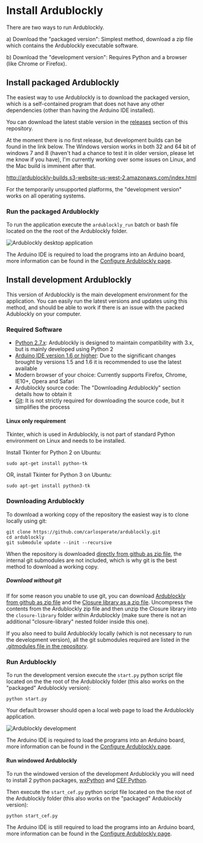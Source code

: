 # Install Ardublockly

There are two ways to run Ardublockly.

a) Download the "packaged version": Simplest method, download a zip file which contains the Ardublockly executable software.

b) Download the "development version": Requires Python and a browser (like Chrome or Firefox).


## Install packaged Ardublockly
The easiest way to use Ardublockly is to download the packaged version, which is a self-contained program that does not have any other dependencies (other than having the Arduino IDE installed).

You can download the latest stable version in the [releases](https://github.com/carlosperate/ardublockly/releases) section of this repository.

At the moment there is no first release, but development builds can be found in the link below. The Windows version works in both 32 and 64 bit of windows 7 and 8 (haven't had a chance to test it in older version, please let me know if you have), I'm currently working over some issues on Linux, and the Mac build is imminent after that.

http://ardublockly-builds.s3-website-us-west-2.amazonaws.com/index.html

For the temporarily unsupported platforms, the "development version" works on all operating systems.


### Run the packaged Ardublockly
To run the application execute the `ardublockly_run` batch or bash file located on the the root of the Ardublockly folder.

![Ardublockly desktop application](https://carlosperate.github.io/ardublockly/images/screenshot_desktop_1.png)

The Arduino IDE is required to load the programs into an Arduino board, more information can be found in the [Configure Ardublockly page](https://github.com/carlosperate/ardublockly/wiki/Configure-Ardublockly).


## Install development Ardublockly
This version of Ardublockly is the main development environment for the application. You can easily run the latest versions and updates using this method, and should be able to work if there is an issue with the packed Adublockly on your computer. 

### Required Software
* [Python 2.7.x](https://www.python.org/download): Ardublockly is designed to maintain compatibility with 3.x, but is mainly developed using Python 2
* [Arduino IDE version 1.6 or higher](http://arduino.cc/en/main/software): Due to the significant changes brought by versions 1.5 and 1.6 it is recommended to use the latest available
* Modern browser of your choice: Currently supports Firefox, Chrome, IE10+, Opera and Safari
* Ardublockly source code: The "Downloading Ardublockly" section details how to obtain it
* [Git](https://git-scm.com/downloads): It is not strictly required for downloading the source code, but it simplifies the process

#### Linux only requirement
Tkinter, which is used in Ardublockly, is not part of standard Python environment on Linux and needs to be installed.

Install Tkinter for Python 2 on Ubuntu:

```
sudo apt-get install python-tk
```

OR, install Tkinter for Python 3 on Ubuntu:

```
sudo apt-get install python3-tk
```

### Downloading Ardublockly
To download a working copy of the repository the easiest way is to clone locally using git:

```
git clone https://github.com/carlosperate/ardublockly.git
cd ardublockly
git submodule update --init --recursive
```

When the repository is downloaded [directly from github as zip file](https://github.com/carlosperate/ardublockly/zipball/master), the internal git submodules are not included, which is why git is the best method to download a working copy.

##### Download without git
If for some reason you unable to use git, you can download [Ardublockly from github as zip file](https://github.com/carlosperate/ardublockly/zipball/master) and the [Closure library as a zip file](https://github.com/google/closure-library/archive/master.zip). Uncompress the contents from the Ardublockly zip file and then unzip the Closure library into the `closure-library` folder within Ardublockly (make sure there is not an additional "closure-library" nested folder inside this one).

If you also need to build Ardublockly locally (which is not necessary to run the development version), all the git submodules required are listed in the [.gitmodules file in the repository](https://github.com/carlosperate/ardublockly/blob/master/.gitmodules).


### Run Ardublockly
To run the development version execute the `start.py` python script file located on the the root of the Ardublockly folder (this also works on the "packaged" Ardublockly version):

```
python start.py
```

Your default browser should open a local web page to load the Ardublockly application.

![Ardublockly development](https://carlosperate.github.io/ardublockly/images/screenshot_browser_1.png)

The Arduino IDE is required to load the programs into an Arduino board, more information can be found in the [Configure Ardublockly page](https://github.com/carlosperate/ardublockly/wiki/Configure-Ardublockly).

#### Run windowed Ardublockly
To run the windowed version of the development Ardublockly you will need to install 2 python packages,  [wxPython](../Building-Ardublockly#wxpython) and [CEF Python](../Building-Ardublockly#cefpython3).

Then execute the `start_cef.py` python script file located on the the root of the Ardublockly folder (this also works on the "packaged" Ardublockly version):

```
python start_cef.py
```

The Arduino IDE is still required to load the programs into an Arduino board, more information can be found in the [Configure Ardublockly page](https://github.com/carlosperate/ardublockly/wiki/Configure-Ardublockly).